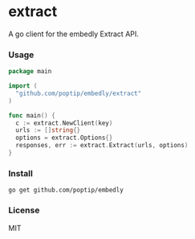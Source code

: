 # extract

A go client for the embedly Extract API.

### Usage

```go
package main

import (
  "github.com/poptip/embedly/extract"
)

func main() {
  c := extract.NewClient(key)
  urls := []string{}
  options = extract.Options{}
  responses, err := extract.Extract(urls, options)
}
```

### Install

    go get github.com/poptip/embedly

### License

MIT
